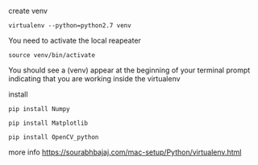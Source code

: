 


create venv
```
virtualenv --python=python2.7 venv
```

You need to activate the local reapeater
```
source venv/bin/activate
```
You should see a (venv) appear at the beginning of your terminal prompt indicating that you are working inside the virtualenv

install

```
pip install Numpy
```
```
pip install Matplotlib
```
```
pip install OpenCV_python
```





more info
https://sourabhbajaj.com/mac-setup/Python/virtualenv.html
